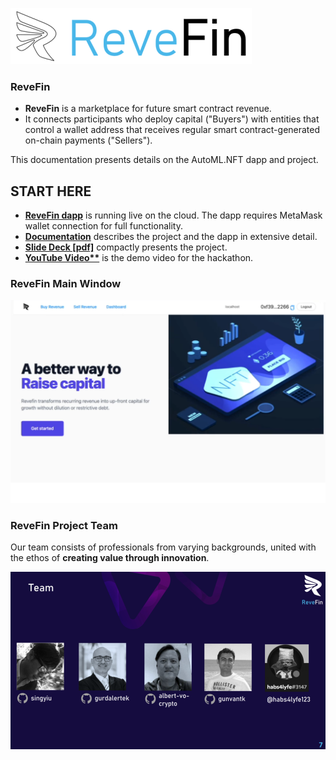 ![Logo](./doc/img/logo.png) 

### ReveFin

- **ReveFin** is a marketplace for future smart contract revenue. 
- It connects participants who deploy capital ("Buyers") with entities that control a wallet address that receives regular smart contract-generated on-chain payments ("Sellers").

This documentation presents details on the AutoML.NFT dapp and project.

## START HERE
- **[ReveFin dapp](https://moneyhack-dapp.onrender.com/)** is running live on the cloud. The dapp requires MetaMask wallet connection for full functionality.
- **[Documentation](https://github.com/revefin/moneyhack-dapp/blob/main/doc/Documentation.md)** describes the project and the dapp in extensive detail.
- **[Slide Deck [pdf]](https://github.com/revefin/moneyhack-dapp/blob/main/doc/other/ReveFin_v5m.pdf)** compactly presents the project.
- **[YouTube Video**](https://youtu.be/________)** is the demo video for the hackathon.


### ReveFin Main Window
![Main Window](./doc/img/Screen01.png)


### ReveFin Project Team

Our team consists of professionals from varying backgrounds, united with the ethos of **creating value through innovation**.

![Project Team](./doc/img/Slide07.png) 
